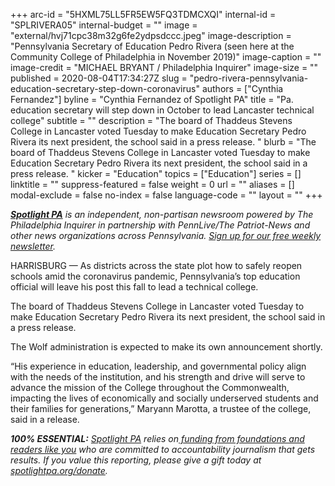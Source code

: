 +++
arc-id = "5HXML75LL5FR5EW5FQ3TDMCXQI"
internal-id = "SPLRIVERA05"
internal-budget = ""
image = "external/hvj71cpc38m32g6fe2ydpsdccc.jpeg"
image-description = "Pennsylvania Secretary of Education Pedro Rivera (seen here at the Community College of Philadelphia in November 2019)"
image-caption = ""
image-credit = "MICHAEL BRYANT / Philadelphia Inquirer"
image-size = ""
published = 2020-08-04T17:34:27Z
slug = "pedro-rivera-pennsylvania-education-secretary-step-down-coronavirus"
authors = ["Cynthia Fernandez"]
byline = "Cynthia Fernandez of Spotlight PA"
title = "Pa. education secretary will step down in October to lead Lancaster technical college"
subtitle = ""
description = "The board of Thaddeus Stevens College in Lancaster voted Tuesday to make Education Secretary Pedro Rivera its next president, the school said in a press release. "
blurb = "The board of Thaddeus Stevens College in Lancaster voted Tuesday to make Education Secretary Pedro Rivera its next president, the school said in a press release. "
kicker = "Education"
topics = ["Education"]
series = []
linktitle = ""
suppress-featured = false
weight = 0
url = ""
aliases = []
modal-exclude = false
no-index = false
language-code = ""
layout = ""
+++

<a href="https://www.spotlightpa.org/"><i><b>Spotlight PA</b></i></a><i> is an independent, non-partisan newsroom powered by The Philadelphia Inquirer in partnership with PennLive/The Patriot-News and other news organizations across Pennsylvania. </i><a href="https://www.spotlightpa.org/newsletters"><i>Sign up for our free weekly newsletter</i></a><i>.</i>

HARRISBURG — As districts across the state plot how to safely reopen schools amid the coronavirus pandemic, Pennsylvania’s top education official will leave his post this fall to lead a technical college.

The board of Thaddeus Stevens College in Lancaster voted Tuesday to make Education Secretary Pedro Rivera its next president, the school said in a press release. 

The Wolf administration is expected to make its own announcement shortly. 

“His experience in education, leadership, and governmental policy align with the needs of the institution, and his strength and drive will serve to advance the mission of the College throughout the Commonwealth, impacting the lives of economically and socially underserved students and their families for generations,” Maryann Marotta, a trustee of the college, said in a release. 

<script src="https://www.spotlightpa.org/embed.js" async></script><div data-spl-embed-version="1" data-spl-src="https://www.spotlightpa.org/embeds/newsletter/"></div>


<i><b>100% ESSENTIAL:</b></i> <a href="https://www.spotlightpa.org/"><i>Spotlight PA</i></a><i> relies on</i><a href="https://www.spotlightpa.org/support"><i> funding from foundations and readers like you</i></a><i> who are committed to accountability journalism that gets results. If you value this reporting, please give a gift today at </i><a href="http://spotlightpa.org/donate"><i>spotlightpa.org/donate</i></a><i>.</i>
